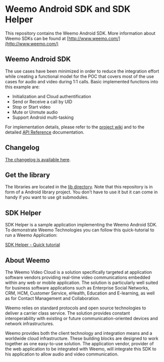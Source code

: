 # Weemo Android SDK and SDK Helper

This repository contains the Weemo Android SDK. More information about Weemo SDKs can be found at [http://www.weemo.com/](http://www.weemo.com/)


## Weemo Android SDK

The use cases have been minimized in order to reduce the integration effort while creating a functional model for the POC that covers most of the use cases for audio and video during 1:1 calls.
Basic implemented functions into this example are: 

- Initialization and Cloud authentification
- Send or Receive a call by UID  
- Stop or Start video
- Mute or Unmute audio
- Support Android multi-tasking 

For implementation details, please refer to the [project wiki](https://github.com/weemo/Android-SDK/wiki) and to the detailed [API Reference](http://docs.weemo.com/sdk/android/) documentation.


## Changelog

[The changelog is available here](CHANGELOG.md).


## Get the library

The libraries are located in the [lib directory](https://github.com/weemo/Android-SDK/tree/master/SDK). Note that this repository is in form of a Android library project. You don't have to use it but it can come in handy if you want to use git submodules.

## SDK Helper

SDK Helper is a sample application implementing the Weemo Android SDK. To demonstrate Weemo Technologies you can follow this quick-tutorial to run a Weemo Application:

[SDK Helper - Quick tutorial](https://github.com/weemo/Android-SDK-Helper)

## About Weemo

The Weemo Video Cloud is a solution specifically targeted at application software vendors providing real-time video communications embedded within any web or mobile application. The solution is particularly well suited for business software applications such as Enterprise Social Networks, CRM, HCM, Customer Service, eHealth, Education and E-learning, as well as for Contact Management and Collaboration.

Weemo relies on standard protocols and open source technologies to deliver a carrier class service. The solution provides constant interoperability with existing or future communication-oriented devices and network infrastructures.

Weemo provides both the client technology and integration means and a worldwide cloud infrastructure. These building blocks are designed to work together as one easy-to-use solution. The application vendor, provider of the web application to be integrated with Weemo, will integrate this SDK to his application to allow audio and video communication.
